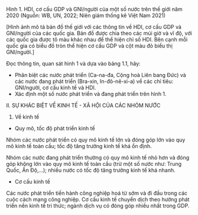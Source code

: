 Hình 1. HDI, cơ cấu GDP và GNI/người của một số nước trên thế giới năm 2020
(Nguồn: WB, UN, 2022; Niên giám thống kê Việt Nam 2021)

[Hình ảnh mô tả bản đồ thế giới với các thông tin về HDI, cơ cấu GDP và GNI/người của các quốc gia. Bản đồ được chia theo các múi giờ và vĩ độ, với các quốc gia được tô màu khác nhau để thể hiện chỉ số HDI. Bên cạnh mỗi quốc gia có biểu đồ tròn thể hiện cơ cấu GDP và cột màu đỏ biểu thị GNI/người.]

Đọc thông tin, quan sát hình 1 và dựa vào bảng 1.1, hãy:
- Phân biệt các nước phát triển (Ca-na-đa, Cộng hoà Liên bang Đức) và các nước đang phát triển (Bra-xin, In-đô-nê-xi-a) về các chỉ tiêu: GNI/người, cơ cấu kinh tế và HDI.
- Xác định một số nước phát triển và đang phát triển trên hình 1.

II. SỰ KHÁC BIỆT VỀ KINH TẾ - XÃ HỘI CỦA CÁC NHÓM NƯỚC

1. Về kinh tế
- Quy mô, tốc độ phát triển kinh tế

Nhóm các nước phát triển có quy mô kinh tế lớn và đóng góp lớn vào quy mô kinh tế toàn cầu; tốc độ tăng trưởng kinh tế khá ổn định.

Nhóm các nước đang phát triển thường có quy mô kinh tế nhỏ hơn và đóng góp không lớn vào quy mô kinh tế toàn cầu (trừ một số nước như: Trung Quốc, Ấn Độ,...); nhiều nước có tốc độ tăng trưởng kinh tế khá nhanh.

- Cơ cấu kinh tế

Các nước phát triển tiến hành công nghiệp hoá từ sớm và đi đầu trong các cuộc cách mạng công nghiệp. Cơ cấu kinh tế chuyển dịch theo hướng phát triển nền kinh tế tri thức; ngành dịch vụ có đóng góp nhiều nhất trong GDP.